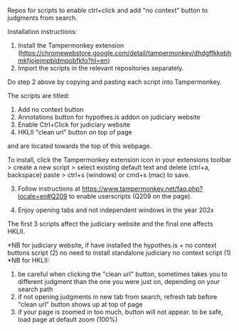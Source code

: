 Repos for scripts to enable ctrl+click and add "no context" button to judgments from search.

Installation instructions:

1. Install the Tampermonkey extension (https://chromewebstore.google.com/detail/tampermonkey/dhdgffkkebhmkfjojejmpbldmpobfkfo?hl=en)
2. Import the scripts in the relevant repositories separately.
   
Do step 2 above by copying and pasting each script into Tampermonkey. 

The scripts are titled:

1. Add no context button
2. Annotations button for hypothes.is addon on judiciary website
3. Enable Ctrl+Click for judiciary website
4. HKLII "clean url" button on top of page

and are located towards the top of this webpage.

To install, click the Tampermonkey extension icon in your extensions toolbar > create a new script > select existing default text and delete (ctrl+a, backspace) paste > ctrl+s (windows) or cmd+s (mac) to save.

3. Follow instructions at https://www.tampermonkey.net/faq.php?locale=en#Q209 to enable userscripts (Q209 on the page).

4. Enjoy opening tabs and not independent windows in the year 202x

The first 3 scripts affect the judiciary website and the final one affects HKLII.

*NB for judiciary website, if have installed the hypothes.is + no context buttons script (2) no need to install standalone judiciary no context script (1)
*NB for HKLII:

1. be careful when clicking the "clean url" button, sometimes takes you to different judgment than the one you were just on, depending on your search path
2. if not opening judgments in new tab from search, refresh tab before "clean url" button shows up at top of page
3. if your page is zoomed in too much, button will not appear. to be safe, load page at default zoom (100%)
